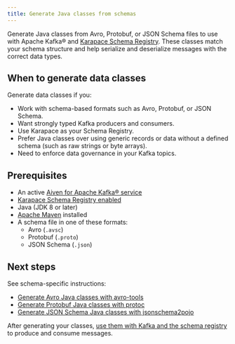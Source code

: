 ```yaml
---
title: Generate Java classes from schemas
---
```


Generate Java classes from Avro, Protobuf, or JSON Schema files to use with Apache Kafka® and [Karapace Schema Registry](/docs/products/kafka/karapace/concepts/schema-registry-authorization).
These classes match your schema structure and help serialize and deserialize messages
with the correct data types.

## When to generate data classes

Generate data classes if you:

- Work with schema-based formats such as Avro, Protobuf, or JSON Schema.
- Want strongly typed Kafka producers and consumers.
- Use Karapace as your Schema Registry.
- Prefer Java classes over using generic records or data without a defined schema
  (such as raw strings or byte arrays).
- Need to enforce data governance in your Kafka topics.

## Prerequisites

- An active [Aiven for Apache Kafka® service](/docs/products/kafka/get-started)
- [Karapace Schema Registry enabled](/docs/products/kafka/karapace/howto/enable-karapace)
- Java (JDK 8 or later)
- [Apache Maven](https://maven.apache.org/) installed
- A schema file in one of these formats:
  - Avro (`.avsc`)
  - Protobuf (`.proto`)
  - JSON Schema (`.json`)

## Next steps

See schema-specific instructions:

- [Generate Avro Java classes with avro-tools](/docs/products/kafka/howto/generate-avro-java-classes)
- [Generate Protobuf Java classes with protoc](/docs/products/kafka/howto/generate-protobuf-java-classes)
- [Generate JSON Schema Java classes with jsonschema2pojo](/docs/products/kafka/howto/generate-json-java-classes)

After generating your classes,
[use them with Kafka and the schema registry](/docs/products/kafka/howto/schema-registry)
to produce and consume messages.
